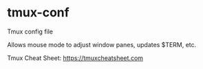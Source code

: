 # tmux-conf
Tmux config file

Allows mouse mode to adjust window panes, updates $TERM, etc.

Tmux Cheat Sheet: https://tmuxcheatsheet.com
